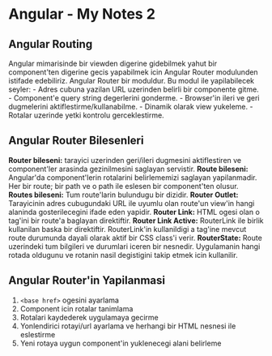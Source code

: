 # Angular - My Notes 2
## Angular Routing
Angular mimarisinde bir viewden digerine gidebilmek yahut bir component'ten digerine gecis yapabilmek icin Angular Router modulunden istifade edebiliriz.
Angular Router bir moduldur.
Bu modul ile yapilabilecek seyler:
    - Adres cubuna yazilan URL uzerinden belirli bir componente gitme.
    - Component'e query string degerlerini gonderme.
    - Browser'in ileri ve geri dugmelerini aktiflestirme/kullanabilme.
    - Dinamik olarak view yukeleme.
    - Rotalar uzerinde yetki kontrolu gerceklestirme.

## Angular Router Bilesenleri
**Router bileseni:** tarayici uzerinden geri/ileri dugmesini aktiflestiren ve component'ler arasinda gezinilmesini saglayan servistir.
**Route bileseni:** Angular'da component'lerin rotalarini belirlememizi saglayan yapilanmadir. Her bir route; bir path ve o path ile eslesen bir component'ten olusur.
**Routes bileseni:** Tum route'larin bulundugu bir dizidir.
**Router Outlet:** Tarayicinin adres cubugundaki URL ile uyumlu olan route'un view'in hangi alaninda gosterilecegini ifade eden yapidir.
**Router Link:** HTML ogesi olan o tag'ini bir route'a baglayan direktiftir.
**Router Link Active:** RouterLink ile birlik kullanilan baska bir direktiftir. RouterLink'in kullanildigi a tag'ine mevcut route durumunda dayali olarak aktif bir CSS class'i verir.
**RouterState:** Route uzerindeki tum bilgileri ve durumlari iceren bir nesnedir. Uygulamanin hangi rotada oldugunu ve rotanin nasil degistigini takip etmek icin kullanilir.

## Angular Router'in Yapilanmasi
1. `<base href>` ogesini ayarlama
2. Component icin rotalar tanimlama
3. Rotalari kaydederek uygulamaya gecirme
4. Yonlendirici rotayi/url ayarlama ve herhangi bir HTML nesnesi ile eslestirme
5. Yeni rotaya uygun component'in yuklenecegi alani belirleme